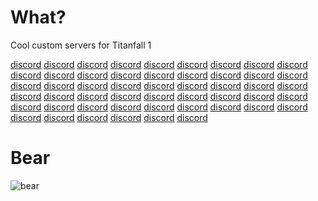 # What?

Cool custom servers for Titanfall 1

[discord](https://discord.gg/zbFCcSM5t7) [discord](https://discord.gg/zbFCcSM5t7) [discord](https://discord.gg/zbFCcSM5t7) [discord](https://discord.gg/zbFCcSM5t7) [discord](https://discord.gg/zbFCcSM5t7) [discord](https://discord.gg/zbFCcSM5t7) [discord](https://discord.gg/zbFCcSM5t7) [discord](https://discord.gg/zbFCcSM5t7) [discord](https://discord.gg/zbFCcSM5t7) [discord](https://discord.gg/zbFCcSM5t7) [discord](https://discord.gg/zbFCcSM5t7) [discord](https://discord.gg/zbFCcSM5t7) [discord](https://discord.gg/zbFCcSM5t7) [discord](https://discord.gg/zbFCcSM5t7) [discord](https://discord.gg/zbFCcSM5t7) [discord](https://discord.gg/zbFCcSM5t7) [discord](https://discord.gg/zbFCcSM5t7) [discord](https://discord.gg/zbFCcSM5t7) [discord](https://discord.gg/zbFCcSM5t7) [discord](https://discord.gg/zbFCcSM5t7) [discord](https://discord.gg/zbFCcSM5t7) [discord](https://discord.gg/zbFCcSM5t7) [discord](https://discord.gg/zbFCcSM5t7) [discord](https://discord.gg/zbFCcSM5t7) [discord](https://discord.gg/zbFCcSM5t7) [discord](https://discord.gg/zbFCcSM5t7) [discord](https://discord.gg/zbFCcSM5t7) [discord](https://discord.gg/zbFCcSM5t7) [discord](https://discord.gg/zbFCcSM5t7) [discord](https://discord.gg/zbFCcSM5t7) [discord](https://discord.gg/zbFCcSM5t7) [discord](https://discord.gg/zbFCcSM5t7) [discord](https://discord.gg/zbFCcSM5t7) [discord](https://discord.gg/zbFCcSM5t7) [discord](https://discord.gg/zbFCcSM5t7) [discord](https://discord.gg/zbFCcSM5t7) [discord](https://discord.gg/zbFCcSM5t7) [discord](https://discord.gg/zbFCcSM5t7) [discord](https://discord.gg/zbFCcSM5t7) [discord](https://discord.gg/zbFCcSM5t7) [discord](https://discord.gg/zbFCcSM5t7) [discord](https://discord.gg/zbFCcSM5t7) [discord](https://discord.gg/zbFCcSM5t7) [discord](https://discord.gg/zbFCcSM5t7) [discord](https://discord.gg/zbFCcSM5t7) [discord](https://discord.gg/zbFCcSM5t7) [discord](https://discord.gg/zbFCcSM5t7) [discord](https://discord.gg/zbFCcSM5t7) [discord](https://discord.gg/zbFCcSM5t7) [discord](https://discord.gg/zbFCcSM5t7) [discord](https://discord.gg/zbFCcSM5t7)


# Bear

![bear](https://github.com/r1delta/r1delta/assets/37985788/41548f20-0878-4e1e-8538-e9be808fc363)
